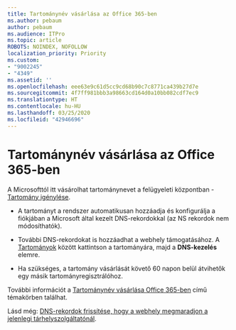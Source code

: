 ```yaml
---
title: Tartománynév vásárlása az Office 365-ben
ms.author: pebaum
author: pebaum
ms.audience: ITPro
ms.topic: article
ROBOTS: NOINDEX, NOFOLLOW
localization_priority: Priority
ms.custom:
- "9002245"
- "4349"
ms.assetid: ''
ms.openlocfilehash: eee63e9c61d5cc9cd68b90c7c8771ca439b27d7e
ms.sourcegitcommit: 4f7ff981bbb3a98663cd164d0a10bb082cdf7ec9
ms.translationtype: HT
ms.contentlocale: hu-HU
ms.lasthandoff: 03/25/2020
ms.locfileid: "42946696"
---
```

# <a name="buy-a-domain-name-in-office-365"></a>Tartománynév vásárlása az Office 365-ben

A Microsofttól itt vásárolhat tartománynevet a felügyeleti központban - [Tartomány igénylése](https://admin.microsoft.com/Domains/Buy).

- A tartományt a rendszer automatikusan hozzáadja és konfigurálja a fiókjában a Microsoft által kezelt DNS-rekordokkal (az NS rekordok nem módosíthatók).

- További DNS-rekordokat is hozzáadhat a webhely támogatásához.  A [Tartományok](https://admin.microsoft.com/AdminPortal/Home#/Domains) között kattintson a tartományára, majd a **DNS-kezelés** elemre.

- Ha szükséges, a tartomány vásárlását követő 60 napon belül átvihetők egy másik tartományregisztrálóhoz.

További információt a [Tartománynév vásárlása Office 365-ben](https://docs.microsoft.com/microsoft-365/admin/get-help-with-domains/buy-a-domain-name?view=o365-worldwide) című témakörben találhat.

Lásd még: [DNS-rekordok frissítése, hogy a webhely megmaradjon a jelenlegi tárhelyszolgáltatónál](https://docs.microsoft.com/alchemyinsights/update-dns-records-to-keep-your-website-with-your-current-hosting-provider-0).
